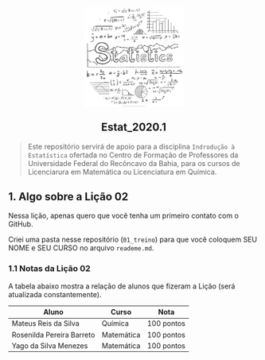 <p align = "center">
   <img 
        width = "200px"
        align = "center"
        src   = "/img/logo_ESTAT_circ.png"
        alt   = "Estat_2020.1" 
  >
  <h2 align = "center">
      Estat_2020.1
  </h2>
</p>

> Este repositório servirá de apoio para a disciplina `Indrodução à Estatística` ofertada no Centro de Formação de Professores da Universidade Federal do Recôncavo da Bahia, para os cursos de Licenciarura em Matemática ou Licenciatura em Química.

## 1. Algo sobre a Lição 02
Nessa lição, apenas quero que você tenha um primeiro contato com o GitHub.

Criei uma pasta nesse repositório (`01_treino`) para que você coloquem SEU NOME e SEU CURSO no arquivo `reademe.md`.
### 1.1 Notas da Lição 02
A tabela abaixo mostra a relação de alunos que fizeram a Lição (será atualizada constantemente).

Aluno | Curso | Nota
---   |---    |---
Mateus Reis da Silva      | Química    | 100 pontos
Rosenilda Pereira Barreto | Matemática | 100 pontos
Yago da Silva Menezes     | Matemática | 100 pontos
